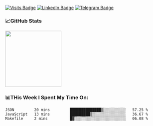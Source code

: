[![Visits Badge](https://badges.pufler.dev/visits/dimidroll450/dimidroll450)](https://github.com/dimidroll450)
[![LinkedIn Badge](https://img.shields.io/badge/-LinkedIn-0e76a8?style=flat-square&logo=Linkedin&logoColor=white)](https://www.linkedin.com/in/dmitry-kvashchauskas/)
[![Telegram Badge](https://img.shields.io/badge/-Telegram-0088cc?style=flat-square&logo=Telegram&logoColor=white)](https://t.me/kvashchauskas)

### 📈GitHub Stats
<p>
  <img height="180em" src="https://github-readme-stats.vercel.app/api?username=dimidroll450&show_icons=true&hide_border=true&&count_private=true&include_all_commits=true" />
</p>

### 📊THis Week I Spent My Time On:
<!--START_SECTION:waka-->
```text
JSON         20 mins         ██████████████▒░░░░░░░░░░   57.25 % 
JavaScript   13 mins         █████████▒░░░░░░░░░░░░░░░   36.67 % 
Makefile     2 mins          █▓░░░░░░░░░░░░░░░░░░░░░░░   06.08 % 
```
<!--END_SECTION:waka-->
